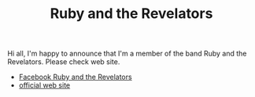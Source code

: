 ﻿---
layout: post
title:  Ruby and the Revelators
categories: news
---



Hi all, I'm happy to announce that I'm a member of the band Ruby and the Revelators.  Please check web site.


* [Facebook Ruby and the Revelators](https://www.facebook.com/rubyandtherevelators/)
* [official web site](http://www.rubyandtherevelators.co.uk/)
